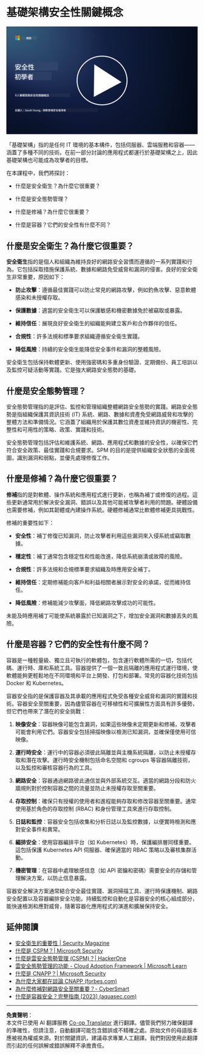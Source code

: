 <!--
CO_OP_TRANSLATOR_METADATA:
{
  "original_hash": "882ebf66a648f419bcbf680ed6aefa00",
  "translation_date": "2025-09-03T17:08:29+00:00",
  "source_file": "6.1 Infrastructure security key concepts.md",
  "language_code": "tw"
}
-->
# 基礎架構安全性關鍵概念

[![觀看影片](../../translated_images/6-1_placeholder.773c176b8b7e3560d49a8ab481a9457006c04ad3c7b3acd4a4291af6da21df7f.tw.png)](https://learn-video.azurefd.net/vod/player?id=729d969e-c8ce-4889-aaa0-e5d92658ed62)

「基礎架構」指的是任何 IT 環境的基本構件，包括伺服器、雲端服務和容器——涵蓋了多種不同的技術。在前一部分討論的應用程式都運行於基礎架構之上，因此基礎架構也可能成為攻擊者的目標。

在本課程中，我們將探討：

- 什麼是安全衛生？為什麼它很重要？

- 什麼是安全態勢管理？

- 什麼是修補？為什麼它很重要？

- 什麼是容器？它們的安全性有什麼不同？

## 什麼是安全衛生？為什麼它很重要？

**安全衛生**指的是個人和組織為維持良好的網路安全習慣而遵循的一系列實踐和行為。它包括採取措施保護系統、數據和網路免受威脅和漏洞的侵害。良好的安全衛生非常重要，原因如下：

- **防止攻擊**：遵循最佳實踐可以防止常見的網路攻擊，例如釣魚攻擊、惡意軟體感染和未授權存取。

- **保護數據**：適當的安全衛生可以保護敏感和機密數據免於被竊取或暴露。

- **維持信任**：展現良好安全衛生的組織能夠建立客戶和合作夥伴的信任。

- **合規性**：許多法規和標準要求組織遵循安全衛生實踐。

- **降低風險**：持續的安全衛生能降低安全事件和漏洞的整體風險。

安全衛生包括保持軟體更新、使用強密碼和多重身份驗證、定期備份、員工培訓以及監控可疑活動等實踐。它是強大網路安全態勢的基礎。

## 什麼是安全態勢管理？

安全態勢管理指的是評估、監控和管理組織整體網路安全態勢的實踐。網路安全態勢是指組織保護其資訊技術 (IT) 系統、網路、數據和資產免受網路威脅和攻擊的整體方法和準備情況。它涵蓋了組織用於保護其數位資產並維持資訊的機密性、完整性和可用性的策略、政策、實踐和技術。

安全態勢管理包括評估和維護系統、網路、應用程式和數據的安全性，以確保它們符合安全政策、最佳實踐和合規要求。SPM 的目的是提供組織安全狀態的全面視圖，識別漏洞和弱點，並優先處理修復工作。

## 什麼是修補？為什麼它很重要？

**修補**指的是對軟體、操作系統和應用程式進行更新，也稱為補丁或修復的過程。這些更新通常用於解決安全漏洞、錯誤以及其他可能被攻擊者利用的問題。硬體設備也需要修補，例如其韌體或內建操作系統。硬體修補通常比軟體修補更具挑戰性。

修補的重要性如下：

- **安全性**：補丁修復已知漏洞，防止攻擊者利用這些漏洞來入侵系統或竊取數據。

- **穩定性**：補丁通常包含穩定性和性能改進，降低系統崩潰或故障的風險。

- **合規性**：許多法規和合規標準要求組織及時應用安全補丁。

- **維持信任**：定期修補能向客戶和利益相關者展示對安全的承諾，從而維持信任。

- **降低風險**：修補能減少攻擊面，降低網路攻擊成功的可能性。

未能及時應用補丁可能使系統暴露於已知漏洞之下，增加安全漏洞和數據丟失的風險。

## 什麼是容器？它們的安全性有什麼不同？

容器是一種輕量級、獨立且可執行的軟體包，包含運行軟體所需的一切，包括代碼、運行時、庫和系統工具。容器提供了一個一致且隔離的應用程式運行環境，使軟體能夠更輕鬆地在不同環境和平台上開發、打包和部署。常見的容器化技術包括 Docker 和 Kubernetes。

容器安全指的是保護容器及其承載的應用程式免受各種安全威脅和漏洞的實踐和技術。容器安全至關重要，因為儘管容器在可移植性和可擴展性方面具有許多優勢，但它們也帶來了潛在的安全挑戰：

1. **映像安全**：容器映像可能包含漏洞，如果這些映像未定期更新和修補，攻擊者可能會利用它們。容器安全包括掃描映像以檢測已知漏洞，並確保僅使用可信映像。

2. **運行時安全**：運行中的容器必須彼此隔離並與主機系統隔離，以防止未授權存取和潛在攻擊。運行時安全機制包括命名空間和 cgroups 等容器隔離技術，以及監控和審核容器行為的工具。

3. **網路安全**：容器通過網路彼此通信並與外部系統交互。適當的網路分段和防火牆規則對於控制容器之間的流量並防止未授權存取至關重要。

4. **存取控制**：確保只有授權的使用者和進程能夠存取和修改容器至關重要。通常使用基於角色的存取控制 (RBAC) 和身份管理工具來進行存取控制。

5. **日誌和監控**：容器安全包括收集和分析日誌以及監控數據，以便實時檢測和應對安全事件和異常。

6. **編排安全**：使用容器編排平台（如 Kubernetes）時，保護編排層同樣重要。這包括保護 Kubernetes API 伺服器、確保適當的 RBAC 策略以及審核集群活動。

7. **機密管理**：在容器中處理敏感信息（如 API 密鑰和密碼）需要安全的存儲和管理解決方案，以防止信息暴露。

容器安全解決方案通常結合安全最佳實踐、漏洞掃描工具、運行時保護機制、網路安全配置以及容器編排安全功能。持續監控和自動化是容器安全的核心組成部分，能快速檢測和應對威脅，隨著容器化應用程式的演進和擴展保持安全。

## 延伸閱讀

- [安全衛生的重要性 | Security Magazine](https://www.securitymagazine.com/articles/99510-the-importance-of-security-hygiene)
- [什麼是 CSPM？| Microsoft Security](https://www.microsoft.com/security/business/security-101/what-is-cspm?WT.mc_id=academic-96948-sayoung)
- [什麼是雲安全態勢管理 (CSPM)？| HackerOne](https://www.hackerone.com/knowledge-center/what-cloud-security-posture-management)
- [雲安全態勢管理的功能 - Cloud Adoption Framework | Microsoft Learn](https://learn.microsoft.com/azure/cloud-adoption-framework/organize/cloud-security-posture-management?WT.mc_id=academic-96948-sayoung)
- [什麼是 CNAPP？| Microsoft Security](https://www.microsoft.com/security/business/security-101/what-is-cnapp)
- [為什麼大家都在談論 CNAPP (forbes.com)](https://www.forbes.com/sites/forbestechcouncil/2021/12/10/why-everyone-is-talking-about-cnapp/?sh=567275ca1549)
- [為什麼修補對網路安全至關重要？- CyberSmart](https://cybersmart.co.uk/blog/why-is-patching-important-to-cybersecurity/)
- [什麼是容器安全？完整指南 [2023] (aquasec.com)](https://www.aquasec.com/cloud-native-academy/container-security/container-security/)

---

**免責聲明**：  
本文件已使用 AI 翻譯服務 [Co-op Translator](https://github.com/Azure/co-op-translator) 進行翻譯。儘管我們努力確保翻譯的準確性，但請注意，自動翻譯可能包含錯誤或不精確之處。原始文件的母語版本應被視為權威來源。對於關鍵資訊，建議尋求專業人工翻譯。我們對因使用此翻譯而引起的任何誤解或錯誤解釋不承擔責任。